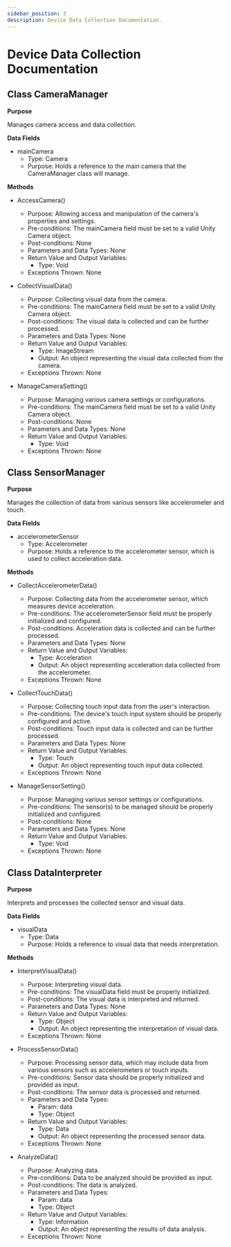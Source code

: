 ```yaml
---
sidebar_position: 3
description: Device Data Collection Documentation.
---
```


Device Data Collection Documentation
=============================

## Class CameraManager

**Purpose**

Manages camera access and data collection. 

**Data Fields**

- mainCamera
    - Type: Camera
    - Purpose: Holds a reference to the main camera that the CameraManager class will manage.

**Methods**

- AccessCamera()
    - Purpose: Allowing access and manipulation of the camera's properties and settings.
    - Pre-conditions: The mainCamera field must be set to a valid Unity Camera object.
    - Post-conditions: None
    - Parameters and Data Types: None
    - Return Value and Output Variables: 
        - Type: Void
    - Exceptions Thrown: None

- CollectVisualData()
    - Purpose: Collecting visual data from the camera.
    - Pre-conditions: The mainCamera field must be set to a valid Unity Camera object.
    - Post-conditions: The visual data is collected and can be further processed.
    - Parameters and Data Types: None
    - Return Value and Output Variables: 
        - Type: ImageStream
        - Output: An object representing the visual data collected from the camera.
    - Exceptions Thrown: None

- ManageCameraSetting()
    - Purpose: Managing various camera settings or configurations.
    - Pre-conditions: The mainCamera field must be set to a valid Unity Camera object.
    - Post-conditions: None
    - Parameters and Data Types: None
    - Return Value and Output Variables: 
        - Type: Void
    - Exceptions Thrown: None


## Class SensorManager

**Purpose**

Manages the collection of data from various sensors like accelerometer and touch.

**Data Fields**

- accelerometerSensor
    - Type: Accelerometer
    - Purpose: Holds a reference to the accelerometer sensor, which is used to collect acceleration data.

**Methods**

- CollectAccelerometerData()
    - Purpose: Collecting data from the accelerometer sensor, which measures device acceleration.
    - Pre-conditions: The accelerometerSensor field must be properly initialized and configured.
    - Post-conditions: Acceleration data is collected and can be further processed.
    - Parameters and Data Types: None
    - Return Value and Output Variables: 
        - Type: Acceleration
        - Output: An object representing acceleration data collected from the accelerometer.
    - Exceptions Thrown: None

- CollectTouchData()
    - Purpose: Collecting touch input data from the user's interaction.
    - Pre-conditions: The device's touch input system should be properly configured and active.
    - Post-conditions: Touch input data is collected and can be further processed.
    - Parameters and Data Types: None
    - Return Value and Output Variables: 
        - Type: Touch
        - Output: An object representing touch input data collected.
    - Exceptions Thrown: None

- ManageSensorSetting()
    - Purpose: Managing various sensor settings or configurations.
    - Pre-conditions: The sensor(s) to be managed should be properly initialized and configured.
    - Post-conditions: None
    - Parameters and Data Types: None
    - Return Value and Output Variables: 
        - Type: Void
    - Exceptions Thrown: None

## Class DataInterpreter 

**Purpose**

Interprets and processes the collected sensor and visual data.

**Data Fields**

- visualData
    - Type: Data
    - Purpose: Holds a reference to visual data that needs interpretation.

**Methods**

- InterpretVisualData()
    - Purpose: Interpreting visual data.
    - Pre-conditions: The visualData field must be properly initialized.
    - Post-conditions: The visual data is interpreted and returned.
    - Parameters and Data Types: None
    - Return Value and Output Variables: 
        - Type: Object
        - Output: An object representing the interpretation of visual data.
    - Exceptions Thrown: None

- ProcessSensorData()
    - Purpose: Processing sensor data, which may include data from various sensors such as accelerometers or touch inputs.
    - Pre-conditions: Sensor data should be properly initialized and provided as input.
    - Post-conditions: The sensor data is processed and returned.
    - Parameters and Data Types:
        - Param: data
        - Type: Object
    - Return Value and Output Variables: 
        - Type: Data
        - Output: An object representing the processed sensor data.
    - Exceptions Thrown: None

- AnalyzeData()
    - Purpose: Analyzing data.
    - Pre-conditions: Data to be analyzed should be provided as input.
    - Post-conditions: The data is analyzed.
    - Parameters and Data Types: 
        - Param: data
        - Type: Object
    - Return Value and Output Variables: 
        - Type: Information
        - Output: An object representing the results of data analysis.
    - Exceptions Thrown: None
